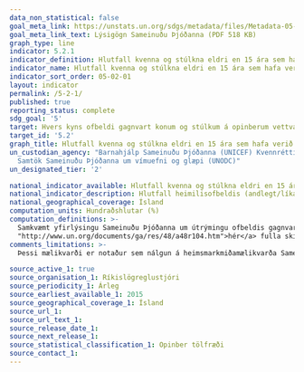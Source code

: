 ```yaml
---
data_non_statistical: false
goal_meta_link: https://unstats.un.org/sdgs/metadata/files/Metadata-05-02-01.pdf
goal_meta_link_text: Lýsigögn Sameinuðu Þjóðanna (PDF 518 KB)
graph_type: line
indicator: 5.2.1
indicator_definition: Hlutfall kvenna og stúlkna eldri en 15 ára sem hafa verið í sambandi og orðið fyrir  líkamlegu, kynferðislegu eða andlegu ofbeldi af hálfu núverandi eða fyrrverandi sambúðarmaka á síðastliðnum 12 mánuðum, eftir tegund ofbeldis og aldri.
indicator_name: Hlutfall kvenna og stúlkna eldri en 15 ára sem hafa verið í sambandi og orðið fyrir  líkamlegu, kynferðislegu eða andlegu ofbeldi af hálfu núverandi eða fyrrverandi sambúðarmaka á síðastliðnum 12 mánuðum, eftir tegund ofbeldis og aldri.
indicator_sort_order: 05-02-01
layout: indicator
permalink: /5-2-1/
published: true
reporting_status: complete
sdg_goal: '5'
target: Hvers kyns ofbeldi gagnvart konum og stúlkum á opinberum vettvangi sem og í einkalífi, þ.m.t. mansal, kynferðisleg misbeiting og misbeiting af öðru tagi, verði ekki liðið og regluverk sem styður við ofbeldi afnumið.  
target_id: '5.2'
graph_title: Hlutfall kvenna og stúlkna eldri en 15 ára sem hafa verið í sambandi og orðið fyrir  líkamlegu, kynferðislegu eða andlegu ofbeldi af hálfu núverandi eða fyrrverandi sambúðarmaka á síðastliðnum 12 mánuðum, eftir tegund ofbeldis og aldri.
un_custodian_agency: "Barnahjálp Sameinuðu Þjóðanna (UNICEF) Kvennréttindasamtök Sameinuðu Þjóðanna (UN Women), Mannfjöldasjóður Sameinuðu Þjóðanna (UNFPA), Alþjóðaheilbrigðismálastofnunin (WHO)
  Samtök Sameinuðu Þjóðanna um vímuefni og glæpi (UNODC)"
un_designated_tier: '2'

national_indicator_available: Hlutfall kvenna og stúlkna eldri en 15 ára sem hafa verið í sambandi og orðið fyrir  líkamlegu, kynferðislegu eða andlegu ofbeldi af hálfu núverandi eða fyrrverandi sambúðarmaka á síðastliðnum 12 mánuðum, eftir tegund ofbeldis og aldri.
national_indicator_description: Hlutfall heimilisofbeldis (andlegt/líkamlegt ofbeldi, hótanir, kynferðisofbeldi og umsátur) á síðastliðnum 12 mánuðum meðal kvenna 15 ára og eldri.
national_geographical_coverage: Ísland
computation_units: Hundraðshlutar (%)
computation_definitions: >-
  Samkvæmt yfirlýsingu Sameinuðu Þjóðanna um útrýmingu ofbeldis gagnvart konum (1993), er ofbeldi gagnvart konum "Hver sú athöfn sem veldur, eða er líkleg til að valda, líkamlegum, kynferðislegum eða andlegum skaða eða þjáningu kvenna, þar með talið hótanir slíkra athafna, þvíngun eða frelsissvipting, hvort sem það á sér stað á almannafæri eða í einrúmi. Ofbeldi gagnvart konum skal ná utan um, en ekki vera takmarkað við, eftirfarandi - Líkamlegt, Kynferðislegt og Andlegt obeldi […]”. Sjá <a href=
  "http://www.un.org/documents/ga/res/48/a48r104.htm">hér</a> fulla skilgreiningu. Ofbeldi í nánum samböndum innifelur obeldi sem framið er af núverandi eða fyrrverandi maka/sambýlismanni/kærasta.
comments_limitations: >-
  Þessi mælikvarði er notaður sem nálgun á heimsmarkmiðamælikvarða Sameinuðu Þjóðanna. Þar sem því má við komast er unnið að því að finna eða þróa íslensk gögn til að uppfylla forskrift Sameinuðu Þjóðanna. Þessi mælikvarði var fundinn í samstarfi við sérfræðinga á þessu sviði.

source_active_1: true
source_organisation_1: Ríkislögreglustjóri
source_periodicity_1: Árleg
source_earliest_available_1: 2015
source_geographical_coverage_1: Ísland
source_url_1:
source_url_text_1:
source_release_date_1:
source_next_release_1:
source_statistical_classification_1: Opinber tölfræði
source_contact_1:
---
```

